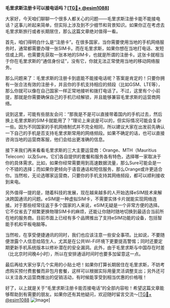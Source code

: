 **毛里求斯注册卡可以接电话吗？[[TG💪+ @esim1088](https://t.me/s/esim1088)]**

大家好，今天咱们聊聊一个很多人都关心的问题——毛里求斯注册卡能不能接电话？这事儿听起来简单，但实际上涉及到不少细节和背景知识。如果你正在考虑去毛里求斯旅行或者长期居住，那么这篇文章绝对值得一看。

首先，咱们得明白什么是“注册卡”。在很多国家，当你需要使用当地的手机网络服务时，通常都需要办理一张SIM卡。而在毛里求斯，如果你想在当地打电话、发短信或上网，也需要先获取一张本地的SIM卡，也就是所谓的注册卡。这张卡就相当于你在毛里求斯的“通信身份证”，没有它，你就无法正常使用当地的移动网络服务。

那么问题来了：毛里求斯的注册卡到底能不能接电话呢？答案是肯定的！只要你拥有一张合法有效的注册卡，并且你的手机支持相应的频段（比如GSM、LTE等），那么你就可以像在自己国家一样正常地接听和拨打电话了。不过，这里有个小前提，那就是你需要确保自己的手机已经解锁，并且能够兼容毛里求斯的运营商网络。

说到这里，可能有些朋友会问：“那我是不是可以直接带着国内的手机过去，然后换上毛里求斯的SIM卡就能用了？”理论上来说是可以的，但实际情况可能会复杂一些。因为不同国家的手机网络制式并不完全相同，所以建议大家在出发前先确认一下自己的手机是否支持毛里求斯常用的网络频段。如果不确定的话，也可以直接咨询当地的运营商客服，他们会给出更准确的信息。

接下来我们再来看看毛里求斯的三大主要运营商：Orange、MTH（Mauritius Telecom）以及Sure。它们各自提供的套餐和服务各有特色，选择哪一家取决于你的具体需求。比如，如果你经常需要用到高速数据流量，那么Sure可能会是一个不错的选择；而如果你更倾向于语音通话和短信服务，那么Orange或许更适合你。当然啦，无论选哪家运营商，只要你的手机支持其网络频段，都可以顺利接收到来电。

另外值得一提的是，随着科技的发展，现在越来越多的人开始选择eSIM技术来解决跨国通讯的问题。eSIM是一种虚拟SIM卡，不需要实体卡片就能实现网络连接。对于那些经常往返于多个国家的人来说，eSIM无疑是一个非常方便的选择。它不仅省去了频繁更换物理SIM卡的麻烦，还能让你随时随地切换到最适合当前所在地的服务商。目前市面上已经有多个品牌推出了支持eSIM功能的设备，包括智能手机和平板电脑等。

当然啦，在享受便捷通讯的同时，我们也应该注意一些安全事项。比如说，不要随便泄露个人信息给陌生人，尤其是在公共Wi-Fi环境下更要提高警惕；同时还要定期更新手机系统版本以修补潜在的安全漏洞。此外，由于毛里求斯与中国存在时差（比北京时间晚4小时），所以在安排通话时间时也要多加留意这一点。

最后再给大家分享几个实用的小贴士吧！如果你打算长期居住在毛里求斯，不妨考虑购买预付费套餐而非包月套餐，这样可以根据实际用量灵活调整支出；另外还可以关注各大运营商推出的促销活动，有时候能享受到相当优惠的价格哦！

好了，以上就是关于“毛里求斯注册卡能否接电话”的全部内容啦！希望这篇文章能够帮助到有需要的朋友。如果你还有其他疑问，欢迎随时留言交流～[[TG💪+ @esim1088](https://t.me/s/esim1088) ![Image](https://i.postimg.cc/4NQfJmqS/Snipaste-2025-05-13-00-14-12.png)]